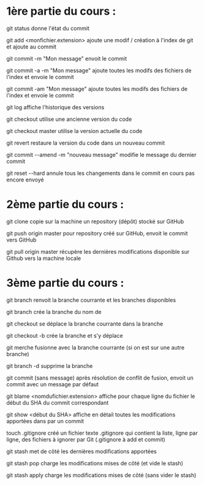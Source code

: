 # 1ère partie du cours :

git status				donne l'état du commit

git add <monfichier.extension>		ajoute une modif / création à l'index de git et ajoute au commit

git commit -m "Mon message"		envoit le commit

git commit -a -m "Mon message" 		ajoute toutes les modifs des fichiers de l'index et envoie le commit

git commit -am "Mon message" 		ajoute toutes les modifs des fichiers de l'index et envoie le commit

git log 				affiche l'historique des versions

git checkout <SHA du commit>		utilise une ancienne version du code

git checkout master			utilise la version actuelle du code

git revert <SHA du commit>		restaure la version du code dans un nouveau commit

git commit --amend -m "nouveau message"	modifie le message du dernier commit

git reset --hard			annule tous les changements dans le commit en cours pas encore envoyé


# 2ème partie du cours :

git clone <URLFournieParGitHub>		copie sur la machine un repository (dépôt) stocké sur GitHub

git push origin master			pour repository créé sur GitHub, envoit le commit vers GitHub

git pull origin master			récupère les dernières modifications disponible sur Github vers la machine locale


# 3ème partie du cours :

git branch 				renvoit la branche courrante et les branches disponibles

git branch <nomBranche>			crée la branche du nom de <nomBranche>

git checkout <nomBranche>		se déplace la branche courrante dans la branche <nomBranche>

git checkout -b <nomBranche>		crée la branche et s'y déplace

git merche <nomBranche>			fusionne <nomBranche> avec la branche courrante (si on est sur une autre branche)

git branch -d <nomBranche>		supprime la branche

git commit 				(sans message) après résolution de conflit de fusion, envoit un commit avec un message par défaut 

git blame <nomdufichier.extension>	affiche pour chaque ligne du fichier le début du SHA du commit correspondant

git show <début du SHA>			affiche en détail toutes les modifications apportées dans par un commit

touch .gitignore			créé un fichier texte .gitignore qui contient la liste, ligne par ligne, des fichiers à ignorer par Git (.gitignore à add et commit)

git stash 				met de côté les dernières modifications apportées

git stash pop				charge les modifications mises de côté (et vide le stash)

git stash apply				charge les modifications mises de côté (sans vider le stash)
